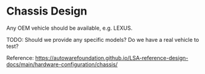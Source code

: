 # Chassis Design

Any OEM vehicle should be available, e.g. LEXUS.

TODO: Should we provide any specific models? Do we have a real vehicle to test?

Reference: https://autowarefoundation.github.io/LSA-reference-design-docs/main/hardware-configuration/chassis/
